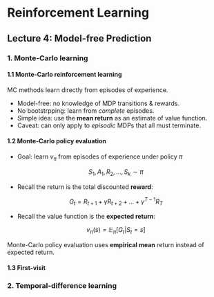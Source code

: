 # Reinforcement Learning



## Lecture 4: Model-free Prediction



### 1. Monte-Carlo learning

#### 1.1 Monte-Carlo reinforcement learning

MC methods learn directly from episodes of experience.

- Model-free: no knowledge of MDP transitions & rewards.
- No bootstrpping: learn from *complete* episodes.
- Simple idea: use the **mean return** as an estimate of value function.
- Caveat: can only apply to *episodic* MDPs that all must terminate.



#### 1.2 Monte-Carlo policy evaluation

- Goal: learn $v_\pi$ from episodes of experience under policy $\pi$

$$
S_1,A_1, R_2, ...,S_k \sim \pi
$$

- Recall the return is the total discounted **reward**:

$$
G_t=R_{t+1}+\gamma R_{t+2}+...+\gamma^{T-1}R_T
$$

- Recall the value function is the **expected return**:

$$
v_\pi(s)=\mathbb E_\pi[G_t|S_t=s]
$$

Monte-Carlo policy evaluation uses **empirical mean** return instead of expected return.



#### 1.3 First-visit







### 2. Temporal-difference learning

